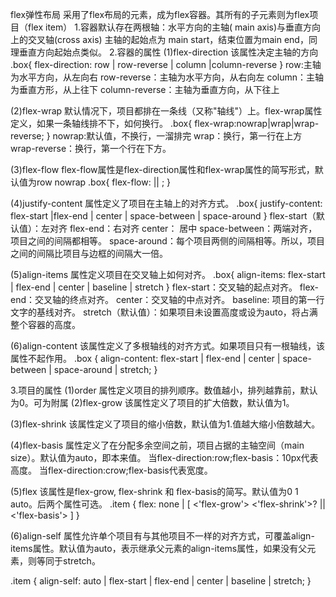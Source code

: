 flex弹性布局
采用了flex布局的元素，成为flex容器。其所有的子元素则为flex项目（flex item）
1.容器默认存在两根轴：水平方向的主轴( main axis)与垂直方向上的交叉轴(cross axis)
主轴的起始点为 main start，结束位置为main end，同理垂直方向起始点类似。
2.容器的属性
(1)flex-direction
该属性决定主轴的方向
.box{
    flex-direction: row | row-reverse | column |column-reverse 
}
row:主轴为水平方向，从左向右
row-reverse：主轴为水平方向，从右向左
column：主轴为垂直方形，从上往下
column-reverse：主轴为垂直方向，从下往上

(2)flex-wrap
默认情况下，项目都排在一条线（又称"轴线"）上。flex-wrap属性定义，如果一条轴线排不下，如何换行。
.box{
    flex-wrap:nowrap|wrap|wrap-reverse;
}
nowrap:默认值，不换行，一溜排完
wrap：换行，第一行在上方
wrap-reverse：换行，第一个行在下方。

(3)flex-flow
flex-flow属性是flex-direction属性和flex-wrap属性的简写形式，默认值为row nowrap
.box{
    flex-flow: <flex-direction> || <flex-wrap>;
}

(4)justify-content
属性定义了项目在主轴上的对齐方式。
.box{
    justify-content: flex-start |flex-end | center | space-between | space-around
}
flex-start（默认值）：左对齐
flex-end：右对齐
center： 居中
space-between：两端对齐，项目之间的间隔都相等。
space-around：每个项目两侧的间隔相等。所以，项目之间的间隔比项目与边框的间隔大一倍。

(5)align-items
属性定义项目在交叉轴上如何对齐。
.box{
    align-items: flex-start | flex-end | center | baseline | stretch
}
flex-start：交叉轴的起点对齐。
flex-end：交叉轴的终点对齐。
center：交叉轴的中点对齐。
baseline: 项目的第一行文字的基线对齐。
stretch（默认值）：如果项目未设置高度或设为auto，将占满整个容器的高度。

(6)align-content
该属性定义了多根轴线的对齐方式。如果项目只有一根轴线，该属性不起作用。
.box {
  align-content: flex-start | flex-end | center | space-between | space-around | stretch;
}

3.项目的属性
(1)order
属性定义项目的排列顺序。数值越小，排列越靠前，默认为0。可为附属
(2)flex-grow
该属性定义了项目的扩大倍数，默认值为1。

(3)flex-shrink
该属性定义了项目的缩小倍数，默认值为1.值越大缩小倍数越大。

(4)flex-basis
属性定义了在分配多余空间之前，项目占据的主轴空间（main size）。默认值为auto，即本来值。
当flex-direction:row;flex-basis：10px代表高度。
当flex-direction:crow;flex-basis代表宽度。

(5)flex
该属性是flex-grow, flex-shrink 和 flex-basis的简写。默认值为0 1 auto。后两个属性可选。
.item {
  flex: none | [ <'flex-grow'> <'flex-shrink'>? || <'flex-basis'> ]
}

(6)align-self
属性允许单个项目有与其他项目不一样的对齐方式，可覆盖align-items属性。默认值为auto，表示继承父元素的align-items属性，如果没有父元素，则等同于stretch。

.item {
  align-self: auto | flex-start | flex-end | center | baseline | stretch;
}
